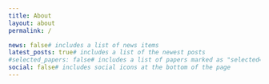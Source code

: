 ```yaml
---
title: About
layout: about
permalink: /

news: false# includes a list of news items
latest_posts: true# includes a list of the newest posts
#selected_papers: false# includes a list of papers marked as "selected={true}"
social: false# includes social icons at the bottom of the page
---
```


